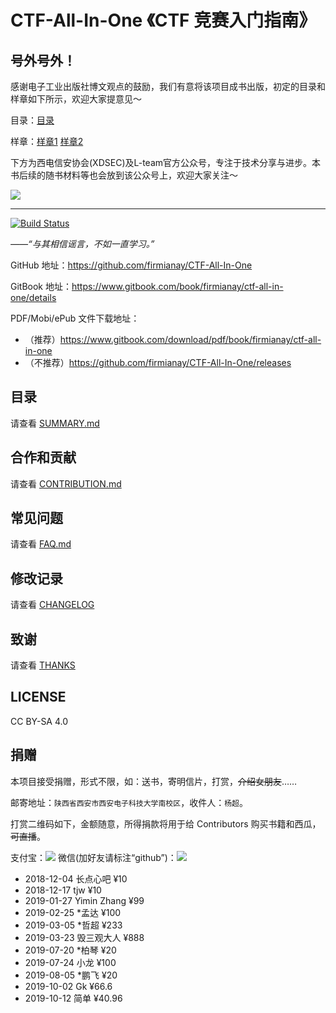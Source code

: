# CTF-All-In-One 《CTF 竞赛入门指南》

## 号外号外！

感谢电子工业出版社博文观点的鼓励，我们有意将该项目成书出版，初定的目录和样章如下所示，欢迎大家提意见～

目录：[目录](catalog.pdf)

样章：[样章1](demo1-pwn.pdf) [样章2](demo2-angr.pdf)

下方为西电信安协会(XDSEC)及L-team官方公众号，专注于技术分享与进步。本书后续的随书材料等也会放到该公众号上，欢迎大家关注～

![](https://github.com/firmianay/CTF-All-In-One/blob/master/xdsec.png)

---

[![Build Status](https://travis-ci.org/firmianay/CTF-All-In-One.svg?branch=master)](https://travis-ci.org/firmianay/CTF-All-In-One)

*——“与其相信谣言，不如一直学习。”*

GitHub 地址：<https://github.com/firmianay/CTF-All-In-One>

GitBook 地址：<https://www.gitbook.com/book/firmianay/ctf-all-in-one/details>

PDF/Mobi/ePub 文件下载地址：

- （推荐）<https://www.gitbook.com/download/pdf/book/firmianay/ctf-all-in-one>
- （不推荐）<https://github.com/firmianay/CTF-All-In-One/releases>

## 目录

请查看 [SUMMARY.md](https://github.com/firmianay/CTF-All-In-One/blob/master/SUMMARY.md)

## 合作和贡献

请查看 [CONTRIBUTION.md](https://github.com/firmianay/CTF-All-In-One/blob/master/CONTRIBUTION.md)

## 常见问题

请查看 [FAQ.md](https://github.com/firmianay/CTF-All-In-One/blob/master/FAQ.md)

## 修改记录

请查看 [CHANGELOG](https://github.com/firmianay/CTF-All-In-One/blob/master/CHANGELOG)

## 致谢

请查看 [THANKS](https://github.com/firmianay/CTF-All-In-One/blob/master/THANKS)

## LICENSE

CC BY-SA 4.0

## 捐赠

本项目接受捐赠，形式不限，如：送书，寄明信片，打赏，~~介绍女朋友~~……

邮寄地址：`陕西省西安市西安电子科技大学南校区`，收件人：`杨超`。

打赏二维码如下，金额随意，所得捐款将用于给 Contributors 购买书籍和西瓜，~~可直播~~。

支付宝：![](https://github.com/firmianay/CTF-All-In-One/blob/master/myAlipay.jpg)
微信(加好友请标注“github”)：![](https://github.com/firmianay/CTF-All-In-One/blob/master/myWechat.jpg)

- 2018-12-04 长点心吧 ¥10
- 2018-12-17 tjw ¥10
- 2019-01-27 Yimin Zhang ¥99
- 2019-02-25 *孟达 ¥100
- 2019-03-05 *哲超 ¥233
- 2019-03-23 毁三观大人 ¥888
- 2019-07-20 *柏琴 ¥20
- 2019-07-24 小龙 ¥100
- 2019-08-05 *鹏飞 ¥20
- 2019-10-02 Gk ¥66.6
- 2019-10-12 简单 ¥40.96
